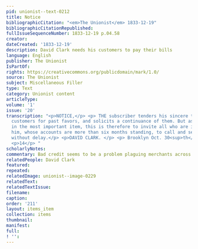 ```yaml
---
pid: unionist--text-0212
title: Notice
bibliographicCitation: "<em>The Unionist</em> 1833-12-19"
bibliographicCitationRepublished: 
fullIssueSequenceNumber: 1833-12-19 p.04.58
creator: 
dateCreated: '1833-12-19'
description: David Clark needs his customers to pay their bills
language: English
publisher: The Unionist
IsPartOf: 
rights: https://creativecommons.org/publicdomain/mark/1.0/
source: The Unionist
subject: Miscellaneous Filler
type: Text
category: Unionist content
articleType: 
volume: '1'
issue: '20'
transcription: "<p>NOTICE,</p> <p> THE subscriber tenders his sincere thanks to his
  customers for past favors, and solicits a continuance of them. But as many are deficient
  in the most important item, this is therefore to invite all who are indebted to
  him, whose accounts are more than six months standing, to call and settle the same
  without delay.</p> <p>DAVID CLARK. </p> <p> Brooklyn Oct. 30<sup>th</sup>,1833 </p>
  <p>14</p> "
scholarlyNotes: 
commentary: Bad credit seems to be a problem plaguing merchants across eras.
relatedPeople: David Clark
featured: 
repeated: 
relatedImage: unionist--image-0229
relatedText: 
relatedTextIssue: 
filename: 
caption: 
order: '211'
layout: items_item
collection: items
thumbnail: 
manifest: 
full: 
! '': 
---
```


